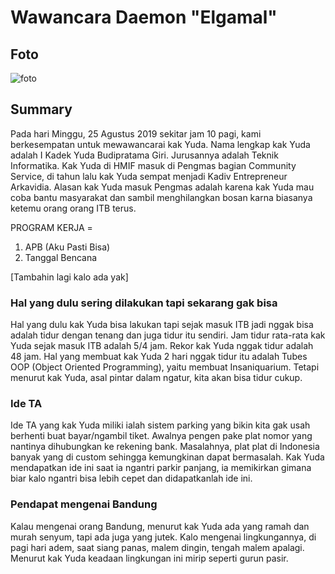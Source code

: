 # Wawancara Daemon "Elgamal"

## Foto
![foto](./16518177-16518237-16518353-16518368-16518404.jpg)

## Summary
Pada hari Minggu, 25 Agustus 2019 sekitar jam 10 pagi, kami berkesempatan untuk mewawancarai kak Yuda. Nama lengkap kak Yuda adalah I Kadek Yuda Budipratama Giri. Jurusannya adalah Teknik Informatika. Kak Yuda di HMIF masuk di Pengmas bagian Community Service, di tahun lalu kak Yuda sempat menjadi Kadiv Entrepreneur Arkavidia. Alasan kak Yuda masuk Pengmas adalah karena kak Yuda mau coba bantu masyarakat dan sambil menghilangkan bosan karna biasanya ketemu orang orang ITB terus.

PROGRAM KERJA =
1. APB (Aku Pasti Bisa)
2. Tanggal Bencana

[Tambahin lagi kalo ada yak]

### Hal yang dulu sering dilakukan tapi sekarang gak bisa
Hal yang dulu kak Yuda bisa lakukan tapi sejak masuk ITB jadi nggak bisa adalah tidur dengan tenang dan juga tidur itu sendiri. Jam tidur rata-rata kak Yuda sejak masuk ITB adalah 5/4 jam. Rekor kak Yuda nggak tidur adalah 48 jam. Hal yang membuat kak Yuda 2 hari nggak tidur itu adalah Tubes OOP (Object Oriented Programming), yaitu membuat Insaniquarium. Tetapi menurut kak Yuda, asal pintar dalam ngatur, kita akan bisa tidur cukup.

### Ide TA
Ide TA yang kak Yuda miliki ialah sistem parking yang bikin kita gak usah berhenti buat bayar/ngambil tiket. Awalnya pengen pake plat nomor yang nantinya dihubungkan ke rekening bank. Masalahnya, plat plat di Indonesia banyak yang di custom sehingga kemungkinan dapat bermasalah. Kak Yuda mendapatkan ide ini saat ia ngantri parkir panjang, ia memikirkan gimana biar kalo ngantri bisa lebih cepet dan didapatkanlah ide ini.

### Pendapat mengenai Bandung
Kalau mengenai orang Bandung, menurut kak Yuda ada yang ramah dan murah senyum, tapi ada juga yang jutek. Kalo mengenai lingkungannya, di pagi hari adem, saat siang panas, malem dingin, tengah malem apalagi. Menurut kak Yuda keadaan lingkungan ini mirip seperti gurun pasir.
